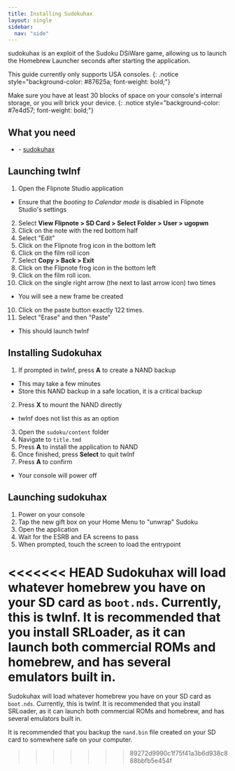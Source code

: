 ```yaml
---
title: Installing Sudokuhax
layout: single
sidebar:
  nav: "side"
---
```


sudokuhax is an exploit of the Sudoku DSiWare game, allowing us to launch the Homebrew Launcher seconds after starting the application.

This guide currently only supports USA consoles.
{: .notice style="background-color: #87625a; font-weight: bold;"}

Make sure you have at least 30 blocks of space on your console's internal storage, or you will brick your device.
{: .notice style="background-color: #7e4d57; font-weight: bold;"}

## What you need
- <i class="fa fa-magnet" aria-hidden="true" title="This is a magnet link. Use a torrent client to download the file."></i> -  [sudokuhax](magnet:?xt=urn:btih:fd4dcb2f954f48adb2af96326609f9c3f3ae2a7a&dn=sudokuhax.zip&tr=http%3a%2f%2ftracker.tfile.me%2fannounce&tr=udp%3a%2f%2f9.rarbg.com%3a2710%2fannounce&tr=udp%3a%2f%2fexplodie.org%3a6969%2fannounce&tr=udp%3a%2f%2ftorrent.gresille.org%3a80%2fannounce&tr=udp%3a%2f%2ftracker.yoshi210.com%3a6969%2fannounce&tr=http%3a%2f%2fexplodie.org%3a6969%2fannounce&tr=http%3a%2f%2ftracker1.wasabii.com.tw%3a6969%2fannounce&tr=udp%3a%2f%2ftracker.coppersurfer.tk%3a6969%2fannounce&tr=udp%3a%2f%2fp4p.arenabg.com%3a1337%2fannounce&tr=http%3a%2f%2ftracker.opentrackr.org%3a1337%2fannounce&tr=udp%3a%2f%2ftracker.tiny-vps.com%3a6969%2fannounce&tr=http%3a%2f%2ftorrent.gresille.org%2fannounce&tr=udp%3a%2f%2ftracker.filetracker.pl%3a8089%2fannounce&tr=http%3a%2f%2ftracker.aletorrenty.pl%3a2710%2fannounce&tr=udp%3a%2f%2fzer0day.ch%3a1337%2fannounce&tr=http%3a%2f%2fp4p.arenabg.com%3a1337%2fannounce&tr=http%3a%2f%2ftracker.baravik.org%3a6970%2fannounce&tr=udp%3a%2f%2ftracker.opentrackr.org%3a1337%2fannounce&tr=udp%3a%2f%2ftracker.aletorrenty.pl%3a2710%2fannounce&tr=udp%3a%2f%2ftracker.leechers-paradise.org%3a6969%2fannounce)

## Launching twlnf

1. Open the Flipnote Studio application
  - Ensure that the *booting to Calendar mode* is disabled in Flipnote Studio's settings
2. Select **View Flipnote > SD Card > Select Folder > User > ugopwn**
3. Click on the note with the red bottom half
4. Select "Edit"
5. Click on the Flipnote frog icon in the bottom left
6. Click on the film roll icon
7. Select **Copy > Back > Exit**
8. Click on the Flipnote frog icon in the bottom left
8. Click on the film roll icon.
9. Click on the single right arrow (the next to last arrow icon) two times
  - You will see a new frame be created
10. Click on the paste button exactly 122 times.
11. Select "Erase" and then "Paste"
  - This should launch twlnf

## Installing Sudokuhax

1. If prompted in twlnf, press **A** to create a NAND backup
  - This may take a few minutes
  - Store this NAND backup in a safe location, it is a critical backup
2. Press **X** to mount the NAND directly
  - twlnf does not list this as an option
3. Open the `sudoku/content` folder
4. Navigate to `title.tmd`
5. Press **A** to install the application to NAND
6. Once finished, press **Select** to quit twlnf
7. Press **A** to confirm
  - Your console will power off

## Launching sudokuhax

1. Power on your console
2. Tap the new gift box on your Home Menu to "unwrap" Sudoku
3. Open the application
4. Wait for the ESRB and EA screens to pass
5. When prompted, touch the screen to load the entrypoint

<<<<<<< HEAD
Sudokuhax will load whatever homebrew you have on your SD card as `boot.nds`. Currently, this is twlnf. It is recommended that you install SRLoader, as it can launch both commercial ROMs and homebrew, and has several emulators built in.
=======
Sudokuhax will load whatever homebrew you have on your SD card as `boot.nds`. Currently, this is twlnf. It is recommended that you install SRLoader, as it can launch both commercial ROMs and homebrew, and has several emulators built in.

It is recommended that you backup the `nand.bin` file created on your SD card to somewhere safe on your computer.
>>>>>>> 89272d9990c1f75f41a3b6d938c888bbfb5e454f
